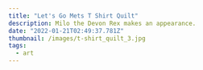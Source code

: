 ```yaml
---
title: "Let's Go Mets T Shirt Quilt"
description: Milo the Devon Rex makes an appearance.
date: "2022-01-21T02:49:37.781Z"
thumbnail: /images/t-shirt_quilt_3.jpg
tags:
  - art
---
```

